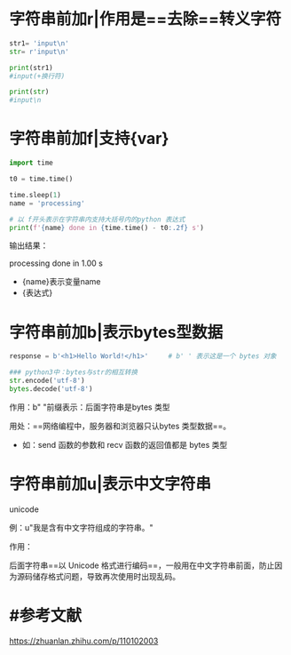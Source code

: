# 字符串前加r|作用是==去除==转义字符

```python
str1= 'input\n'
str= r'input\n'

print(str1) 
#input(+换行符)

print(str) 
#input\n
```



# 字符串前加f|支持{var}

```python
import time

t0 = time.time()

time.sleep(1)
name = 'processing'

# 以 f开头表示在字符串内支持大括号内的python 表达式
print(f'{name} done in {time.time() - t0:.2f} s') 
```

输出结果：

processing done in 1.00 s

- {name}表示变量name
- {表达式}



# 字符串前加b|表示bytes型数据

```python
response = b'<h1>Hello World!</h1>'     # b' ' 表示这是一个 bytes 对象

### python3中：bytes与str的相互转换
str.encode('utf-8')
bytes.decode('utf-8')
```

作用：b" "前缀表示：后面字符串是bytes 类型

用处：==网络编程中，服务器和浏览器只认bytes 类型数据==。

- 如：send 函数的参数和 recv 函数的返回值都是 bytes 类型



# 字符串前加u|表示中文字符串

unicode

例：u"我是含有中文字符组成的字符串。"



作用：

后面字符串==以 Unicode 格式进行编码==，一般用在中文字符串前面，防止因为源码储存格式问题，导致再次使用时出现乱码。





# #参考文献

https://zhuanlan.zhihu.com/p/110102003